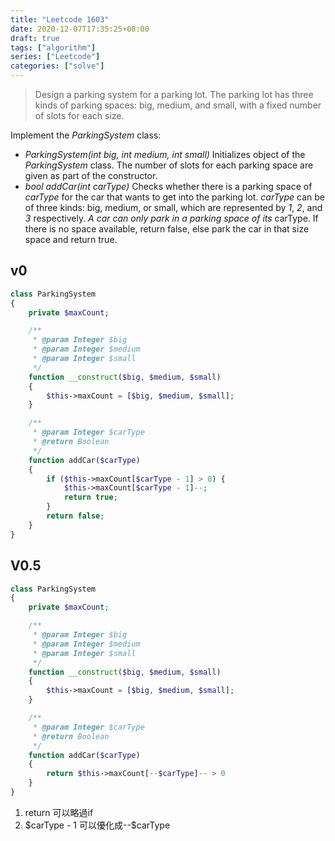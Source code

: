 ```yaml
---
title: "Leetcode 1603"
date: 2020-12-07T17:35:25+08:00
draft: true
tags: ["algorithm"]
series: ["Leetcode"]
categories: ["solve"]
---
```


>Design a parking system for a parking lot. The parking lot has three kinds of parking spaces: big, medium, and small, with a fixed number of slots for each size.

Implement the *ParkingSystem* class:
* *ParkingSystem(int big, int medium, int small)* Initializes object of the *ParkingSystem* class. The number of slots for each parking space are given as part of the constructor.
* *bool addCar(int carType)* Checks whether there is a parking space of *carType* for the car that wants to get into the parking lot. *carType* can be of three kinds: big, medium, or small, which are represented by *1*, *2*, and *3* respectively. *A car can only park in a parking space of its* carType. If there is no space available, return false, else park the car in that size space and return true.

## v0

```php
class ParkingSystem
{
    private $maxCount;

    /**
     * @param Integer $big
     * @param Integer $medium
     * @param Integer $small
     */
    function __construct($big, $medium, $small)
    {
        $this->maxCount = [$big, $medium, $small];
    }

    /**
     * @param Integer $carType
     * @return Boolean
     */
    function addCar($carType)
    {
        if ($this->maxCount[$carType - 1] > 0) {
            $this->maxCount[$carType - 1]--;
            return true;
        }
        return false;
    }
}
```

## V0.5
```php
class ParkingSystem
{
    private $maxCount;

    /**
     * @param Integer $big
     * @param Integer $medium
     * @param Integer $small
     */
    function __construct($big, $medium, $small)
    {
        $this->maxCount = [$big, $medium, $small];
    }

    /**
     * @param Integer $carType
     * @return Boolean
     */
    function addCar($carType)
    {
        return $this->maxCount[--$carType]-- > 0
    }
}
```

1. return 可以略過if
2. \$carType - 1 可以優化成--$carType
